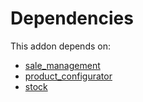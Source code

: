 # Dependencies

This addon depends on:

- [sale_management](../../odoo-bringout-oca-ocb-sale_management)
- [product_configurator](../../odoo-bringout-oca-product-configurator-product_configurator)
- [stock](../../odoo-bringout-oca-ocb-stock)
